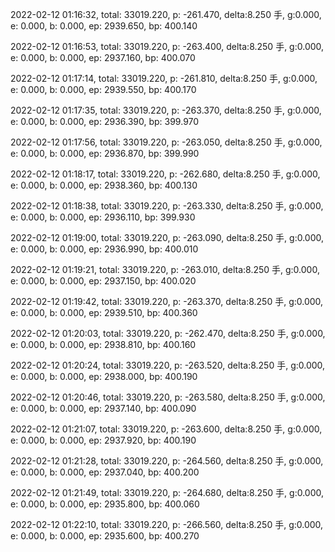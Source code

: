 2022-02-12 01:16:32, total: 33019.220, p: -261.470, delta:8.250 手, g:0.000, e: 0.000, b: 0.000, ep: 2939.650, bp: 400.140

2022-02-12 01:16:53, total: 33019.220, p: -263.400, delta:8.250 手, g:0.000, e: 0.000, b: 0.000, ep: 2937.160, bp: 400.070

2022-02-12 01:17:14, total: 33019.220, p: -261.810, delta:8.250 手, g:0.000, e: 0.000, b: 0.000, ep: 2939.550, bp: 400.170

2022-02-12 01:17:35, total: 33019.220, p: -263.370, delta:8.250 手, g:0.000, e: 0.000, b: 0.000, ep: 2936.390, bp: 399.970

2022-02-12 01:17:56, total: 33019.220, p: -263.050, delta:8.250 手, g:0.000, e: 0.000, b: 0.000, ep: 2936.870, bp: 399.990

2022-02-12 01:18:17, total: 33019.220, p: -262.680, delta:8.250 手, g:0.000, e: 0.000, b: 0.000, ep: 2938.360, bp: 400.130

2022-02-12 01:18:38, total: 33019.220, p: -263.330, delta:8.250 手, g:0.000, e: 0.000, b: 0.000, ep: 2936.110, bp: 399.930

2022-02-12 01:19:00, total: 33019.220, p: -263.090, delta:8.250 手, g:0.000, e: 0.000, b: 0.000, ep: 2936.990, bp: 400.010

2022-02-12 01:19:21, total: 33019.220, p: -263.010, delta:8.250 手, g:0.000, e: 0.000, b: 0.000, ep: 2937.150, bp: 400.020

2022-02-12 01:19:42, total: 33019.220, p: -263.370, delta:8.250 手, g:0.000, e: 0.000, b: 0.000, ep: 2939.510, bp: 400.360

2022-02-12 01:20:03, total: 33019.220, p: -262.470, delta:8.250 手, g:0.000, e: 0.000, b: 0.000, ep: 2938.810, bp: 400.160

2022-02-12 01:20:24, total: 33019.220, p: -263.520, delta:8.250 手, g:0.000, e: 0.000, b: 0.000, ep: 2938.000, bp: 400.190

2022-02-12 01:20:46, total: 33019.220, p: -263.580, delta:8.250 手, g:0.000, e: 0.000, b: 0.000, ep: 2937.140, bp: 400.090

2022-02-12 01:21:07, total: 33019.220, p: -263.600, delta:8.250 手, g:0.000, e: 0.000, b: 0.000, ep: 2937.920, bp: 400.190

2022-02-12 01:21:28, total: 33019.220, p: -264.560, delta:8.250 手, g:0.000, e: 0.000, b: 0.000, ep: 2937.040, bp: 400.200

2022-02-12 01:21:49, total: 33019.220, p: -264.680, delta:8.250 手, g:0.000, e: 0.000, b: 0.000, ep: 2935.800, bp: 400.060

2022-02-12 01:22:10, total: 33019.220, p: -266.560, delta:8.250 手, g:0.000, e: 0.000, b: 0.000, ep: 2935.600, bp: 400.270